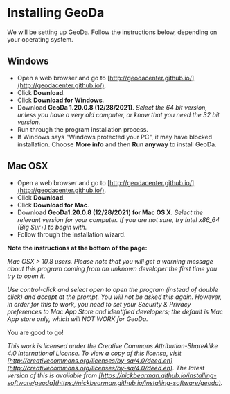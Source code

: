 # Installing GeoDa

We will be setting up GeoDa. Follow the instructions below, depending on your operating system.

## Windows 

- Open a web browser and go to [http://geodacenter.github.io/](http://geodacenter.github.io/).  
- Click **Download**.  
- Click **Download for Windows**.  
- Download **GeoDa 1.20.0.8 (12/28/2021)**. *Select the 64 bit version, unless you have a very old computer, or know that you need the 32 bit version*.  
- Run through the program installation process.  
- If Windows says "Windows protected your PC", it may have blocked installation. Choose **More info** and then **Run anyway** to install GeoDa. 

## Mac OSX

- Open a web browser and go to [http://geodacenter.github.io/](http://geodacenter.github.io/).  
- Click **Download**.  
- Click **Download for Mac**.  
- Download **GeoDa1.20.0.8 (12/28/2021) for Mac OS X**. *Select the relevant version for your computer. If you are not sure, try Intel x86_64 (Big Sur+) to begin with.*   
- Follow through the installation wizard.  

**Note the instructions at the bottom of the page:**

*Mac OSX > 10.8 users. Please note that you will get a warning message about this program coming from an unknown developer the first time you try to open it.*

*Use control-click and select open to open the program (instead of double click) and accept at the prompt. You will not be asked this again. However, in order for this to work, you need to set your Security & Privacy preferences to Mac App Store and identified developers; the default is Mac App store only, which will NOT WORK for GeoDa.*

<!-- 
## Linux/Ubuntu

- Open a web browser and go to http://www.qgis.org.  
- Click **Download Now**.  
- Expand the **Download for Linux** option.  
- Follow the instructions for the appropiate Linux distribution.  -->
<!-- add more to this section -->

You are good to go!

*This work is licensed under the Creative Commons Attribution-ShareAlike 4.0 International License. To view a copy of this license, visit [http://creativecommons.org/licenses/by-sa/4.0/deed.en](http://creativecommons.org/licenses/by-sa/4.0/deed.en). The latest version of this is available from [https://nickbearman.github.io/installing-software/geoda](https://nickbearman.github.io/installing-software/geoda).*
